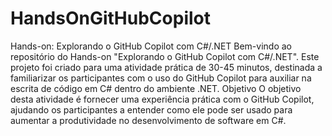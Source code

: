 # HandsOnGitHubCopilot
Hands-on: Explorando o GitHub Copilot com C#/.NET
Bem-vindo ao repositório do Hands-on "Explorando o GitHub Copilot com C#/.NET". Este projeto foi criado para uma atividade prática de 30-45 minutos, destinada a familiarizar os participantes com o uso do GitHub Copilot para auxiliar na escrita de código em C# dentro do ambiente .NET.
Objetivo
O objetivo desta atividade é fornecer uma experiência prática com o GitHub Copilot, ajudando os participantes a entender como ele pode ser usado para aumentar a produtividade no desenvolvimento de software em C#.

